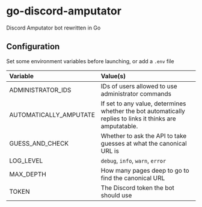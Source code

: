 # go-discord-amputator
Discord Amputator bot rewritten in Go

## Configuration

Set some environment variables before launching, or add a `.env` file

| Variable | Value(s) |
|:-|:-|
ADMINISTRATOR_IDS | IDs of users allowed to use administrator commands |
AUTOMATICALLY_AMPUTATE | If set to any value, determines whether the bot automatically replies to links it thinks are amputatable. |
GUESS_AND_CHECK | Whether to ask the API to take guesses at what the canonical URL is |
LOG_LEVEL | `debug`, `info`, `warn`, `error` |
MAX_DEPTH | How many pages deep to go to find the canonical URL |
TOKEN | The Discord token the bot should use |
